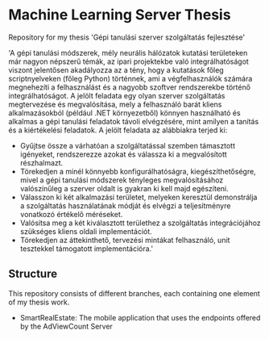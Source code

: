 # Machine Learning Server Thesis
Repository for my thesis 'Gépi tanulási szerver szolgáltatás fejlesztése'

'A gépi tanulási módszerek, mély neurális hálózatok kutatási területeken már nagyon népszerű
témák, az ipari projektekbe való integrálhatóságot viszont jelentősen akadályozza az a tény,
hogy a kutatások főleg scriptnyelveken (főleg Python) történnek, ami a végfelhasználók
számára megnehezíti a felhasználást és a nagyobb szoftver rendszerekbe történő
integrálhatóságot.
A jelölt feladata egy olyan szerver szolgáltatás megtervezése és megvalósítása, mely a
felhasználó barát kliens alkalmazásokból (például .NET környezetből) könnyen használható és
alkalmas a gépi tanulási feladatok távoli elvégzésére, mint amilyen a tanítás és a kiértékelési
feladatok.
A jelölt feladata az alábbiakra terjed ki:
* Gyűjtse össze a várhatóan a szolgáltatással szemben támasztott igényeket, rendszerezze
azokat és válassza ki a megvalósított részhalmazt.
* Törekedjen a minél könnyebb konfigurálhatóságra, kiegészíthetőségre, mivel a gépi
tanulási módszerek tényleges megvalósításához valószínűleg a szerver oldalt is gyakran
ki kell majd egészíteni.
* Válasszon ki két alkalmazási területet, melyeken keresztül demonstrálja a szolgáltatás
használatának módját és elvégzi a teljesítményre vonatkozó értékelő méréseket.
* Valósítsa meg a két kiválasztott területhez a szolgáltatás integrációjához szükséges
kliens oldali implementációt.
* Törekedjen az áttekinthető, tervezési mintákat felhasználó, unit tesztekkel támogatott
implementációra.'

## Structure
This repository consists of different branches, each containing one element of my thesis work.
* SmartRealEstate: The mobile application that uses the endpoints offered by the AdViewCount Server
